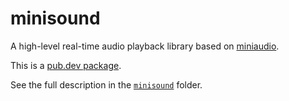 # minisound
A high-level real-time audio playback library based on [miniaudio](https://miniaud.io).

This is a [pub.dev package](https://pub.dev/packages/minisound).

See the full description in the [`minisound`](minisound/) folder.

